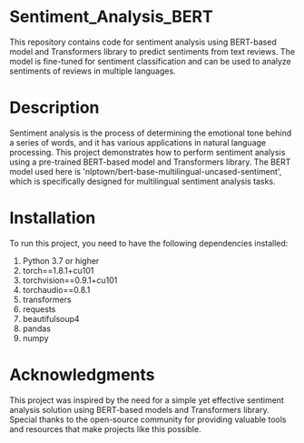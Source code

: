 # Sentiment_Analysis_BERT

This repository contains code for sentiment analysis using BERT-based model and Transformers library to predict sentiments from text reviews. The model is fine-tuned for sentiment classification and can be used to analyze sentiments of reviews in multiple languages.

# Description
Sentiment analysis is the process of determining the emotional tone behind a series of words, and it has various applications in natural language processing. This project demonstrates how to perform sentiment analysis using a pre-trained BERT-based model and Transformers library. The BERT model used here is 'nlptown/bert-base-multilingual-uncased-sentiment', which is specifically designed for multilingual sentiment analysis tasks.

# Installation
To run this project, you need to have the following dependencies installed:

1. Python 3.7 or higher
2. torch==1.8.1+cu101
3. torchvision==0.9.1+cu101
4. torchaudio==0.8.1
5. transformers
6. requests
7. beautifulsoup4
8. pandas
9. numpy

# Acknowledgments
This project was inspired by the need for a simple yet effective sentiment analysis solution using BERT-based models and Transformers library. Special thanks to the open-source community for providing valuable tools and resources that make projects like this possible.
